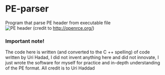 # PE-parser
Program that parse PE header from executable file  
![PE header](https://mk0resourcesinfm536w.kinstacdn.com/wp-content/uploads/030216_2252_CompleteTou1.png)
(credit to http://openrce.org/)
### Important note!
The code here is written (and converted to the C ++ spelling) of code written by Uri Hadad, I did not invent anything here and did not innovate, I just wrote the software for myself for practice and in-depth understanding of the PE format.
All credit is to Uri Haddad
